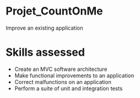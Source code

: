 # Projet_CountOnMe
Improve an existing application

# Skills assessed
- Create an MVC software architecture
- Make functional improvements to an application
- Correct malfunctions on an application
- Perform a suite of unit and integration tests
